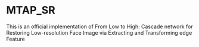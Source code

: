 # MTAP_SR
This is an official implementation of From Low to High: Cascade network for Restoring Low-resolution Face Image via Extracting and Transforming edge Feature

